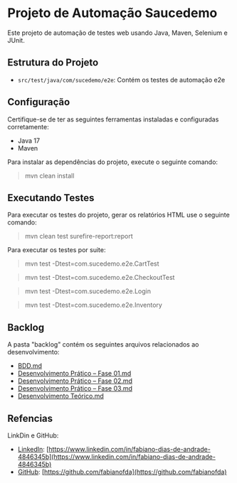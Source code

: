 # Projeto de Automação Saucedemo

Este projeto de automação de testes web usando Java, Maven, Selenium e JUnit.

## Estrutura do Projeto

- `src/test/java/com/sucedemo/e2e`: Contém os testes de automação e2e


## Configuração

Certifique-se de ter as seguintes ferramentas instaladas e configuradas corretamente:

- Java 17
- Maven

Para instalar as dependências do projeto, execute o seguinte comando:

> mvn clean install

## Executando Testes
Para executar os testes do projeto, gerar os relatórios HTML use o seguinte comando:

>mvn clean test surefire-report:report

Para executar os testes por suite:

>mvn test -Dtest=com.sucedemo.e2e.CartTest

>mvn test -Dtest=com.sucedemo.e2e.CheckoutTest

>mvn test -Dtest=com.sucedemo.e2e.Login

>mvn test -Dtest=com.sucedemo.e2e.Inventory


## Backlog

A pasta "backlog" contém os seguintes arquivos relacionados ao desenvolvimento:

- [BDD.md](backlog/BDD.md)
- [Desenvolvimento Prático – Fase 01.md](backlog/Desenvolvimento%20Pr%C3%A1tico%20%E2%80%93%20Fase%2001.md)
- [Desenvolvimento Prático – Fase 02.md](backlog/Desenvolvimento%20Pr%C3%A1tico%20%E2%80%93%20Fase%2002.md)
- [Desenvolvimento Prático – Fase 03.md](backlog/Desenvolvimento%20Pr%C3%A1tico%20%E2%80%93%20Fase%2003.md)
- [Desenvolvimento Teórico.md](backlog/Desenvolvimento%20Te%C3%B3rico.md)


## Refencias
LinkDin e GitHub:

- [LinkedIn](Fabiano-dias-de-andrade): [https://www.linkedin.com/in/fabiano-dias-de-andrade-4846345b](https://www.linkedin.com/in/fabiano-dias-de-andrade-4846345b)
- [GitHub](Fabianofda): [https://github.com/fabianofda](https://github.com/fabianofda)
